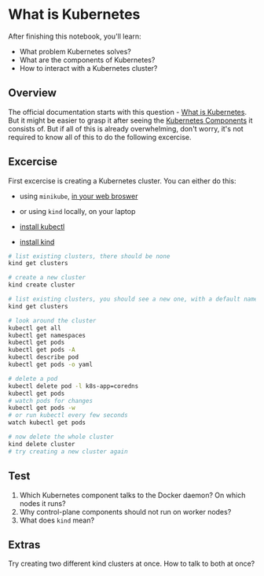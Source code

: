 What is Kubernetes
==================

After finishing this notebook, you'll learn:
* What problem Kubernetes solves?
* What are the components of Kubernetes?
* How to interact with a Kubernetes cluster?

## Overview

The official documentation starts with this question - [What is Kubernetes](https://kubernetes.io/docs/concepts/overview/what-is-kubernetes/).
But it might be easier to grasp it after seeing the [Kubernetes Components](https://kubernetes.io/docs/concepts/overview/components/) it consists of.
But if all of this is already overwhelming, don't worry, it's not required to know all of this to do the following excercise.

## Excercise

First excercise is creating a Kubernetes cluster. You can either do this:
* using `minikube`, [in your web broswer](https://kubernetes.io/docs/tutorials/kubernetes-basics/create-cluster/cluster-interactive/)
* or using `kind` locally, on your laptop

* [install kubectl](https://kubernetes.io/docs/tasks/tools/install-kubectl-linux/)
* [install kind](hhttps://kind.sigs.k8s.io/docs/user/quick-start/#installation)

```bash
# list existing clusters, there should be none
kind get clusters

# create a new cluster
kind create cluster

# list existing clusters, you should see a new one, with a default name
kind get clusters

# look around the cluster
kubectl get all
kubectl get namespaces
kubectl get pods
kubectl get pods -A
kubectl describe pod
kubectl get pods -o yaml

# delete a pod
kubectl delete pod -l k8s-app=coredns
kubectl get pods
# watch pods for changes
kubectl get pods -w
# or run kubectl every few seconds
watch kubectl get pods

# now delete the whole cluster
kind delete cluster
# try creating a new cluster again
```

## Test

1. Which Kubernetes component talks to the Docker daemon? On which nodes it runs?
1. Why control-plane components should not run on worker nodes?
1. What does `kind` mean?

## Extras

Try creating two different kind clusters at once. How to talk to both at once?
